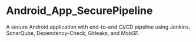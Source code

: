 # Android_App_SecurePipeline
A secure Android application with end-to-end CI/CD pipeline using Jenkins, SonarQube, Dependency-Check, Gitleaks, and MobSF.
